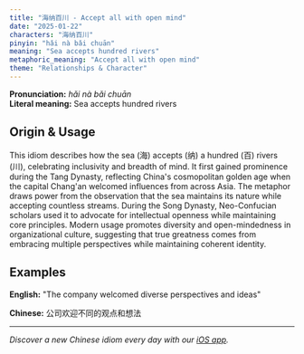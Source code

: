 ```yaml
---
title: "海纳百川 - Accept all with open mind"
date: "2025-01-22"
characters: "海纳百川"
pinyin: "hǎi nà bǎi chuān"
meaning: "Sea accepts hundred rivers"
metaphoric_meaning: "Accept all with open mind"
theme: "Relationships & Character"
---
```


**Pronunciation:** *hǎi nà bǎi chuān*  
**Literal meaning:** Sea accepts hundred rivers

## Origin & Usage

This idiom describes how the sea (海) accepts (纳) a hundred (百) rivers (川), celebrating inclusivity and breadth of mind. It first gained prominence during the Tang Dynasty, reflecting China's cosmopolitan golden age when the capital Chang'an welcomed influences from across Asia. The metaphor draws power from the observation that the sea maintains its nature while accepting countless streams. During the Song Dynasty, Neo-Confucian scholars used it to advocate for intellectual openness while maintaining core principles. Modern usage promotes diversity and open-mindedness in organizational culture, suggesting that true greatness comes from embracing multiple perspectives while maintaining coherent identity.

## Examples

**English:** "The company welcomed diverse perspectives and ideas"

**Chinese:** 公司欢迎不同的观点和想法

---

*Discover a new Chinese idiom every day with our [iOS app](https://apps.apple.com/us/app/daily-chinese-idioms/id6740611324).*
